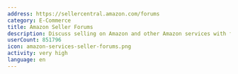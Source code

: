 ```yaml
---
address: https://sellercentral.amazon.com/forums
category: E-Commerce
title: Amazon Seller Forums
description: Discuss selling on Amazon and other Amazon services with fellow sellers
userCount: 851796
icon: amazon-services-seller-forums.png
activity: very high
language: en
---
```


